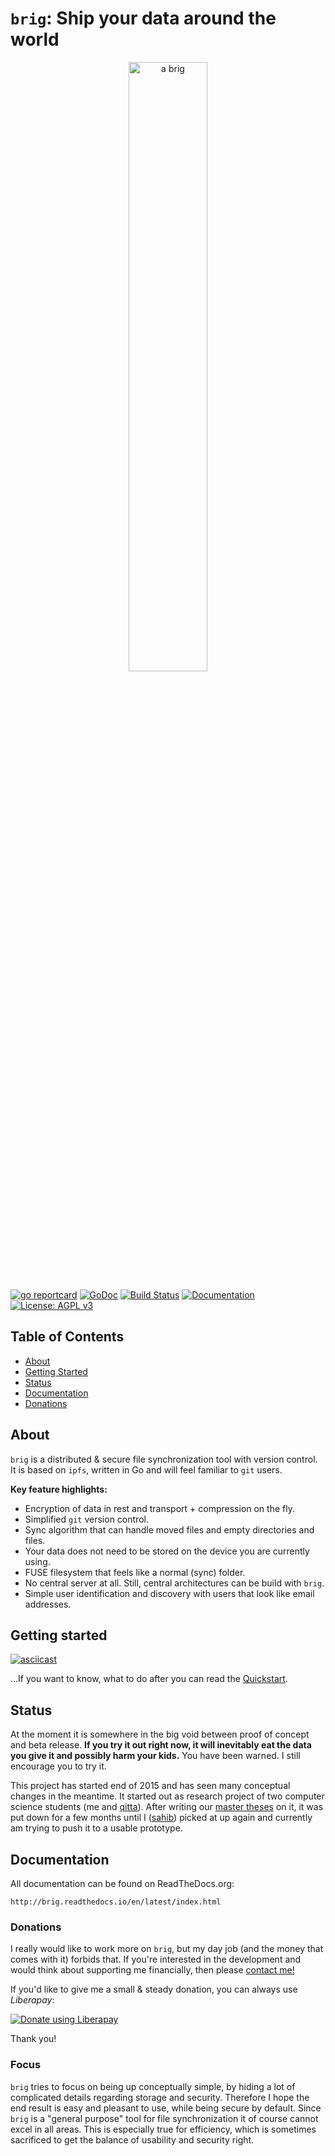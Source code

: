 # ``brig``: Ship your data around the world

<center>  <!-- I know, that's not how you usually do it :) -->
<img src="https://raw.githubusercontent.com/sahib/brig/master/docs/logo.png" alt="a brig" width="50%">
</center>

[![go reportcard](https://goreportcard.com/badge/github.com/sahib/brig)](https://goreportcard.com/report/github.com/sahib/brig)
[![GoDoc](https://godoc.org/github.com/sahib/brig?status.svg)](https://godoc.org/github.com/sahib/brig)
[![Build Status](https://travis-ci.org/sahib/brig.svg?branch=master)](https://travis-ci.org/sahib/brig)
[![Documentation](https://readthedocs.org/projects/rmlint/badge/?version=latest)](http://brig.readthedocs.io/en/latest)
[![License: AGPL v3](https://img.shields.io/badge/License-AGPL%20v3-blue.svg)](https://www.gnu.org/licenses/agpl-3.0)

## Table of Contents

- [About](#about)
- [Getting Started](#getting_started)
- [Status](#status)
- [Documentation](#documentation)
- [Donations](#donations)

## About

``brig`` is a distributed & secure file synchronization tool with version control.
It is based on ``ipfs``, written in Go and will feel familiar to ``git`` users.

**Key feature highlights:**

* Encryption of data in rest and transport + compression on the fly.
* Simplified ``git`` version control.
* Sync algorithm that can handle moved files and empty directories and files.
* Your data does not need to be stored on the device you are currently using.
* FUSE filesystem that feels like a normal (sync) folder.
* No central server at all. Still, central architectures can be build with ``brig``.
* Simple user identification and discovery with users that look like email addresses.

## Getting started

[![asciicast](https://asciinema.org/a/163713.png)](https://asciinema.org/a/163713)

...If you want to know, what to do after you can read the
[Quickstart](http://brig.readthedocs.io/en/latest/quickstart.html).

## Status

At the moment it is somewhere in the big void between proof of concept and beta
release. **If you try it out right now, it will inevitably eat the data you
give it and possibly harm your kids.** You have been warned. I still encourage
you to try it.

This project has started end of 2015 and has seen many conceptual changes in
the meantime. It started out as research project of two computer science
students (me and [qitta](https://github.com/qitta)). After writing our [master
theses](https://github.com/disorganizer/brig-thesis) on it, it was put down for
a few months until I ([sahib](https://github.com/sahib)) picked at up again and
currently am trying to push it to a usable prototype.

## Documentation

All documentation can be found on ReadTheDocs.org:

	http://brig.readthedocs.io/en/latest/index.html

### Donations

I really would like to work more on ``brig``, but my day job (and the money
that comes with it) forbids that. If you're interested in the development
and would think about supporting me financially, then please [contact
me!](mailto:sahib@online.de)

If you'd like to give me a small & steady donation, you can always use *Liberapay*:

<noscript><a href="https://liberapay.com/sahib/donate"><img alt="Donate using Liberapay" src="https://liberapay.com/assets/widgets/donate.svg"></a></noscript>

Thank you!

### Focus

``brig`` tries to focus on being up conceptually simple, by hiding a lot of
complicated details regarding storage and security. Therefore I hope the end
result is easy and pleasant to use, while being secure by default.
Since ``brig`` is a "general purpose" tool for file synchronization it of course
cannot excel in all areas. This is especially true for efficiency, which is
sometimes sacrificed to get the balance of usability and security right.
